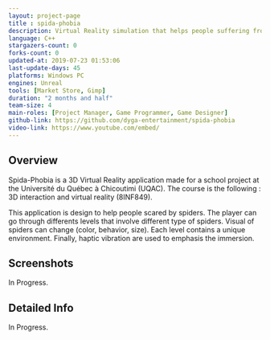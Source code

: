 ```yaml
---
layout: project-page
title : spida-phobia
description: Virtual Reality simulation that helps people suffering from arachnophobia.
language: C++
stargazers-count: 0
forks-count: 0
updated-at: 2019-07-23 01:53:06
last-update-days: 45
platforms: Windows PC
engines: Unreal
tools: [Market Store, Gimp]
duration: "2 months and half"
team-size: 4
main-roles: [Project Manager, Game Programmer, Game Designer]
github-link: https://github.com/dyga-entertainment/spida-phobia
video-link: https://www.youtube.com/embed/
---
```

<!---
Gregoire Boiron <gregoire.boiron@gmail.com>
Copyright (c) 2018 Gregoire Boiron  All Rights Reserved.
--->

Overview
--------------------
Spida-Phobia is a 3D Virtual Reality application made for a school project at the Université du Québec à Chicoutimi (UQAC). The course is the following : 3D interaction and virtual reality (8INF849).

This application is design to help people scared by spiders. The player can go through differents levels that involve different type of spiders. Visual of spiders can change (color, behavior, size). Each level contains a unique environment. Finally, haptic vibration are used to emphasis the immersion.

Screenshots
--------------------
In Progress.

Detailed Info
--------------------
In Progress.
